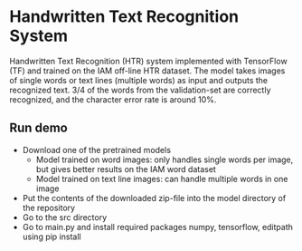 # Handwritten Text Recognition System
Handwritten Text Recognition (HTR) system implemented with TensorFlow (TF) and trained on the IAM off-line HTR dataset. The model takes images of single words or text lines (multiple words) as input and outputs the recognized text. 3/4 of the words from the validation-set are correctly recognized, and the character error rate is around 10%.

## Run demo
+ Download one of the pretrained models
    + Model trained on word images: only handles single words per image, but gives better results on the IAM word dataset
    + Model trained on text line images: can handle multiple words in one image
+ Put the contents of the downloaded zip-file into the model directory of the repository
+ Go to the src directory 
+ Go to main.py and install required packages numpy, tensorflow, editpath using pip install
